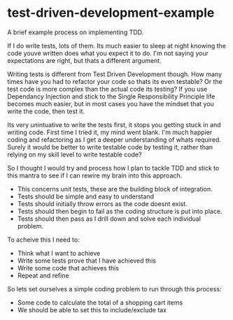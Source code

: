 # test-driven-development-example
A brief example process on implementing TDD.

If I do write tests, lots of them. Its much easier to sleep at night knowing the code youve written does what you expect it to do. I'm not saying your expectations are right, but thats a different argument.

Writing tests is different from Test Driven Development though. How many times have you had to refactor your code so thats its even testable? Or the test code is more complex than the actual code its testing? If you use Dependancy Injection and stick to the Single Responsibility Principle life becomes much easier, but in most cases you have the mindset that you write the code, then test it.

Its very unintuative to write the tests first, it stops you getting stuck in and writing code. First time I tried it, my mind went blank. I'm much happier coding and refactoring as I get a deeper understanding of whats required. Surely it would be better to write testable code by testing it, rather than relying on my skill level to write testable code? 

So I thought I would try and process how I plan to tackle TDD and stick to this mantra to see if I can rewire my brain into this approach.

* This concerns unit tests, these are the building block of integration.
* Tests should be simple and easy to understand
* Tests should initially throw errors as the code doesnt exist.
* Tests should then begin to fail as the coding structure is put into place.
* Tests should then pass as I drill down and solve each individual problem.

To acheive this I need to:

* Think what I want to achieve
* Write some tests prove that I have achieved this
* Write some code that achieves this
* Repeat and refine

So lets set ourselves a simple coding problem to run through this process:

* Some code to calculate the total of a shopping cart items
* We should be able to set this to include/exclude tax

